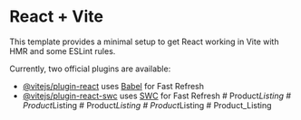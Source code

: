 # React + Vite

This template provides a minimal setup to get React working in Vite with HMR and some ESLint rules.

Currently, two official plugins are available:

- [@vitejs/plugin-react](https://github.com/vitejs/vite-plugin-react/blob/main/packages/plugin-react/README.md) uses [Babel](https://babeljs.io/) for Fast Refresh
- [@vitejs/plugin-react-swc](https://github.com/vitejs/vite-plugin-react-swc) uses [SWC](https://swc.rs/) for Fast Refresh
#   P r o d u c t _ L i s t i n g  
 #   P r o d u c t _ L i s t i n g  
 #   P r o d u c t _ L i s t i n g  
 #   P r o d u c t _ L i s t i n g  
 #   P r o d u c t _ L i s t i n g  
 